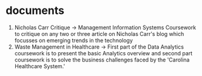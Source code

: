 # documents
1. Nicholas Carr Critique -> Management Information Systems Coursework to critique on any two or three article on Nicholas Carr's blog which focusses on emerging trends in the technology 
2. Waste Management in Healthcare -> First part of the Data Analytics coursework is to present the basic Analytics overview and second part  coursework is to solve the business challenges faced by the 'Carolina Healthcare System.'
